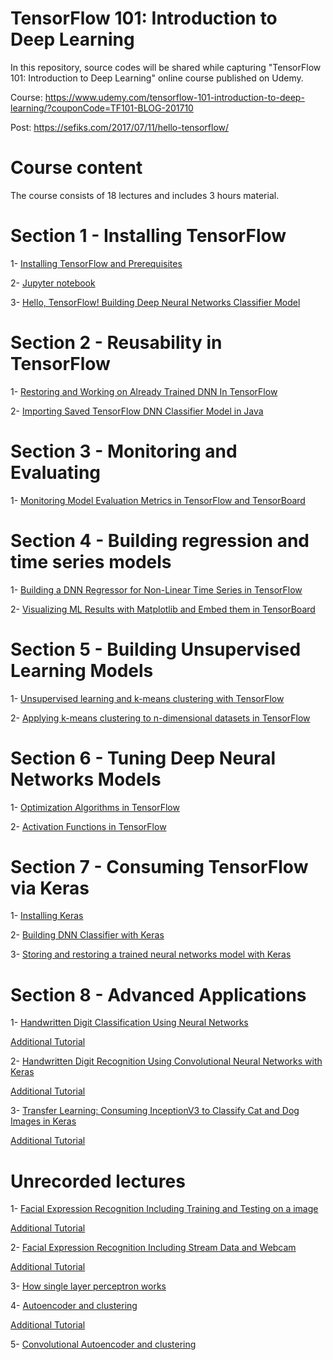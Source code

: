 # TensorFlow 101: Introduction to Deep Learning

In this repository, source codes will be shared while capturing "TensorFlow 101: Introduction to Deep Learning" online course published on Udemy.

Course: https://www.udemy.com/tensorflow-101-introduction-to-deep-learning/?couponCode=TF101-BLOG-201710

Post: https://sefiks.com/2017/07/11/hello-tensorflow/

# Course content

The course consists of 18 lectures and includes 3 hours material.

# Section 1 - Installing TensorFlow

1- [Installing TensorFlow and Prerequisites](https://www.youtube.com/watch?v=JeR2M46tLlE)

2- [Jupyter notebook](https://www.youtube.com/watch?v=W3IJfVL1upI)

3- [Hello, TensorFlow! Building Deep Neural Networks Classifier Model](python/DNNClassifier.py)

# Section 2 - Reusability in TensorFlow

1- [Restoring and Working on Already Trained DNN In TensorFlow](python/DNNClassifier.py)

2- [Importing Saved TensorFlow DNN Classifier Model in Java](java/TensorFlowDNNClassifier.java)

# Section 3 - Monitoring and Evaluating

1- [Monitoring Model Evaluation Metrics in TensorFlow and TensorBoard](python/DNNClassifier.py)

# Section 4 - Building regression and time series models

1- [Building a DNN Regressor for Non-Linear Time Series in TensorFlow](python/DNNRegressor.py)

2- [Visualizing ML Results with Matplotlib and Embed them in TensorBoard](python/DNNRegressor.py)

# Section 5 - Building Unsupervised Learning Models

1- [Unsupervised learning and k-means clustering with TensorFlow](python/KMeansClustering.py)

2- [Applying k-means clustering to n-dimensional datasets in TensorFlow](python/KMeansClustering.py)

# Section 6 - Tuning Deep Neural Networks Models

1- [Optimization Algorithms in TensorFlow](python/OptimizationAlgorithms.py)

2- [Activation Functions in TensorFlow](python/ActivationFunctions.py)

# Section 7 - Consuming TensorFlow via Keras

1- [Installing Keras](https://www.youtube.com/watch?v=qx5pivWvKC8)

2- [Building DNN Classifier with Keras](python/HelloKeras.py)

3- [Storing and restoring a trained neural networks model with Keras](python/KerasModelRestoration.py)

# Section 8 - Advanced Applications

1- [Handwritten Digit Classification Using Neural Networks](python/HandwrittenDigitsClassification.py)

[Additional Tutorial](https://sefiks.com/2017/09/11/handwritten-digit-classification-with-tensorflow/)

2- [Handwritten Digit Recognition Using Convolutional Neural Networks with Keras](python/HandwrittenDigitRecognitionUsingCNNWithKeras.py)

[Additional Tutorial](https://sefiks.com/2017/11/05/handwritten-digit-recognition-using-cnn-with-keras/)

3- [Transfer Learning: Consuming InceptionV3 to Classify Cat and Dog Images in Keras](python/transfer_learning.py)

[Additional Tutorial](https://sefiks.com/2017/12/10/transfer-learning-in-keras-using-inception-v3/)

# Unrecorded lectures

1- [Facial Expression Recognition Including Training and Testing on a image](python/facial-expression-recognition.py)

[Additional Tutorial](https://sefiks.com/2018/01/01/facial-expression-recognition-with-keras/)

2- [Facial Expression Recognition Including Stream Data and Webcam](python/facial-expression-recognition-from-stream.py)

[Additional Tutorial](https://sefiks.com/2018/01/10/real-time-facial-expression-recognition-on-streaming-data/)

3- [How single layer perceptron works](python/single-layer-perceptron.py)

4- [Autoencoder and clustering](python/Autoencoder.ipynb)

[Additional Tutorial](https://sefiks.com/2018/03/21/autoencoder-neural-networks-for-unsupervised-learning/)

5- [Convolutional Autoencoder and clustering](python/ConvolutionalAutoencoder.ipynb)
